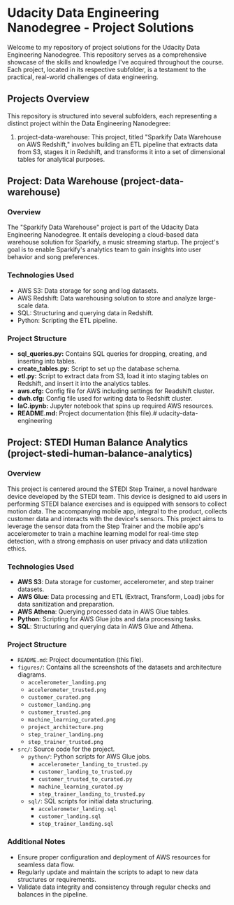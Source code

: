 # Udacity Data Engineering Nanodegree - Project Solutions
Welcome to my repository of project solutions for the Udacity Data Engineering Nanodegree. This repository serves as a comprehensive showcase of the skills and knowledge I've acquired throughout the course. Each project, located in its respective subfolder, is a testament to the practical, real-world challenges of data engineering.

## Projects Overview
This repository is structured into several subfolders, each representing a distinct project within the Data Engineering Nanodegree:
1. project-data-warehouse: This project, titled "Sparkify Data Warehouse on AWS Redshift," involves building an ETL pipeline that extracts data from S3, stages it in Redshift, and transforms it into a set of dimensional tables for analytical purposes.

## Project: Data Warehouse (project-data-warehouse)
### Overview
The "Sparkify Data Warehouse" project is part of the Udacity Data Engineering Nanodegree. It entails developing a cloud-based data warehouse solution for Sparkify, a music streaming startup. The project's goal is to enable Sparkify's analytics team to gain insights into user behavior and song preferences.

### Technologies Used
- AWS S3: Data storage for song and log datasets.
- AWS Redshift: Data warehousing solution to store and analyze large-scale data.
- SQL: Structuring and querying data in Redshift.
- Python: Scripting the ETL pipeline.

### Project Structure
- **sql_queries.py:** Contains SQL queries for dropping, creating, and inserting into tables.
- **create_tables.py:** Script to set up the database schema.
- **etl.py:** Script to extract data from S3, load it into staging tables on Redshift, and insert it into the analytics tables.
- **aws.cfg:** Config file for AWS including settings for Readshift cluster.
- **dwh.cfg:** Config file used for writing data to Redshift cluster.
- **IaC.ipynb:** Jupyter notebook that spins up required AWS resources.
- **README.md:** Project documentation (this file).# udacity-data-engineering

## Project: STEDI Human Balance Analytics (project-stedi-human-balance-analytics)

### Overview
This project is centered around the STEDI Step Trainer, a novel hardware device developed by the STEDI team. This device is designed to aid users in performing STEDI balance exercises and is equipped with sensors to collect motion data. The accompanying mobile app, integral to the product, collects customer data and interacts with the device's sensors. This project aims to leverage the sensor data from the Step Trainer and the mobile app's accelerometer to train a machine learning model for real-time step detection, with a strong emphasis on user privacy and data utilization ethics.

### Technologies Used
- **AWS S3**: Data storage for customer, accelerometer, and step trainer datasets.
- **AWS Glue**: Data processing and ETL (Extract, Transform, Load) jobs for data sanitization and preparation.
- **AWS Athena**: Querying processed data in AWS Glue tables.
- **Python**: Scripting for AWS Glue jobs and data processing tasks.
- **SQL**: Structuring and querying data in AWS Glue and Athena.

### Project Structure
- `README.md`: Project documentation (this file).
- `figures/`: Contains all the screenshots of the datasets and architecture diagrams.
    - `accelerometer_landing.png`
    - `accelerometer_trusted.png`
    - `customer_curated.png`
    - `customer_landing.png`
    - `customer_trusted.png`
    - `machine_learning_curated.png`
    - `project_architecture.png`
    - `step_trainer_landing.png`
    - `step_trainer_trusted.png`
- `src/`: Source code for the project.
    - `python/`: Python scripts for AWS Glue jobs.
        - `accelerometer_landing_to_trusted.py`
        - `customer_landing_to_trusted.py`
        - `customer_trusted_to_curated.py`
        - `machine_learning_curated.py`
        - `step_trainer_landing_to_trusted.py`
    - `sql/`: SQL scripts for initial data structuring.
        - `accelerometer_landing.sql`
        - `customer_landing.sql`
        - `step_trainer_landing.sql`

### Additional Notes
- Ensure proper configuration and deployment of AWS resources for seamless data flow.
- Regularly update and maintain the scripts to adapt to new data structures or requirements.
- Validate data integrity and consistency through regular checks and balances in the pipeline.


